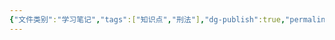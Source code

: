 ```yaml
---
{"文件类别":"学习笔记","tags":["知识点","刑法"],"dg-publish":true,"permalink":"/学习笔记studyup/刑总/诬告陷害罪/","dgPassFrontmatter":true,"created":"2024-11-03T00:10:38.875+08:00","updated":"2024-11-03T00:10:39.187+08:00"}
---
```


